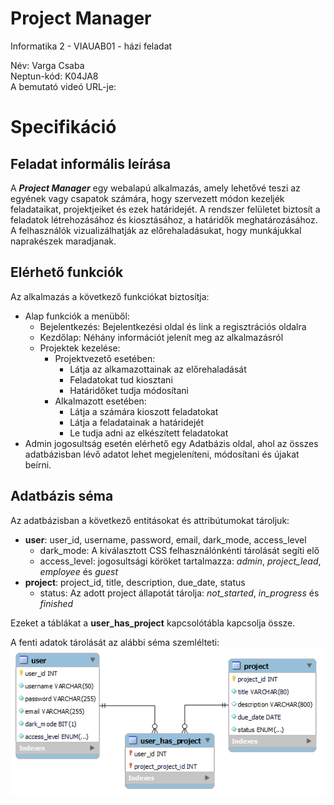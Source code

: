 # Project Manager
Informatika 2 - VIAUAB01 - házi feladat

Név: Varga Csaba    
Neptun-kód: K04JA8  
A bemutató videó URL-je:

# Specifikáció

## Feladat informális leírása

A ***Project Manager*** egy webalapú alkalmazás, amely lehetővé teszi az egyének vagy csapatok számára, hogy szervezett módon kezeljék feladataikat, projektjeiket és ezek határidejét. A rendszer felületet biztosít a feladatok létrehozásához és kiosztásához, a határidők meghatározásához. A felhasználók vizualizálhatják az előrehaladásukat, hogy munkájukkal naprakészek maradjanak.

## Elérhető funkciók

Az alkalmazás a következő funkciókat biztosítja:
- Alap funkciók a menüből:
    - Bejelentkezés: Bejelentkezési oldal és link a regisztrációs oldalra
    - Kezdőlap: Néhány információt jelenít meg az alkalmazásról 
    - Projektek kezelése: 
        - Projektvezető esetében:
            - Látja az alkamazottainak az előrehaladását
            - Feladatokat tud kiosztani
            - Határidőket tudja módosítani
        - Alkalmazott esetében: 
            - Látja a számára kioszott feladatokat
            - Látja a feladatainak a határidejét
            - Le tudja adni az elkészített feladatokat
- Admin jogosultság esetén elérhető egy Adatbázis oldal, ahol az összes adatbázisban lévő adatot lehet megjeleníteni, módosítani és újakat beírni.

## Adatbázis séma

Az adatbázisban a következő entitásokat és attribútumokat tároljuk:
- **user**: user_id, username, password, email, dark_mode, access_level
    - dark_mode: A kiválasztott CSS felhasználónkénti tárolását segíti elő
    - access_level: jogosultsági köröket tartalmazza: *admin*, *project_lead*, *employee* és *guest*
- **project**: project_id, title, description, due_date, status
    - status: Az adott project állapotát tárolja: *not_started*, *in_progress* és *finished*

Ezeket a táblákat a **user_has_project** kapcsolótábla kapcsolja össze.

A fenti adatok tárolását az alábbi séma szemlélteti:
![database screenshot](assets/db.PNG)